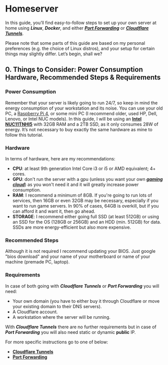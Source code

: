 # Homeserver
In this guide, you’ll find easy-to-follow steps to set up your own server at home using ***Linux***, ***Docker***, and either ***[Port Forwarding](ports)*** or ***[Cloudflare Tunnels](tunnels)***. 

Please note that some parts of this guide are based on my personal preferences (e.g. the choice of Linux distros), and your setup for certain things may slightly differ. Let’s begin, shall we?


## 0. Things to Consider: Power Consumption Hardware, Recommended Steps & Requirements

### Power Consumption
Remember that your server is likely going to run 24/7, so keep in mind the energy consumption of your workstation and its noise. You can use your old PC, a [Raspberry Pi 4](https://www.raspberrypi.com/products/raspberry-pi-4-model-b/), or some mini PC (I recommend older, used HP, Dell, Lenovo, or Intel NUC models). In this guide, I will be using an **[Intel NUC11TNHI5](https://www.intel.com/content/www/us/en/products/sku/205594/intel-nuc-11-pro-kit-nuc11tnhi5/specifications.html)** with 32GB RAM and a 2TB SSD, as it only consumes 28W of energy. It’s not necessary to buy exactly the same hardware as mine to follow this tutorial.


### Hardware
In terms of hardware, here are my recommendations:
- **CPU**: at least 9th generation Intel Core i3 or i5 or AMD equivalent; 4+ cores.
- **GPU**: don't run the server with a gpu (unless you want your own ***[gaming cloud](https://en.wikipedia.org/wiki/Cloud_gaming)***) as you won't need it and it will greatly increase power consumption.
- **RAM**: I recommend a minimum of 8GB. If you're going to run lots of services, then 16GB or even 32GB may be necessary, especially if you want to run game servers. In 90% of cases, 64GB is overkill, but if you can afford it and want it, then go ahead.
- **STORAGE**: I recommend either going full SSD (at least 512GB) or using an SSD for the OS (128GB or 256GB) and an HDD (min. 512GB) for data. SSDs are more energy-efficient but also more expensive.


### Recommended Steps
Although it is not required I recommend updating your BIOS. Just google "bios download" and your name of your motherboard or name of your machine (premade PC, laptop).


### Requirements
In case of both going with ***Cloudflare Tunnels*** or ***Port Forwarding*** you will need:
- Your own domain (you have to either buy it through Cloudflare or move your existing domain to their DNS servers).
- A Cloudflare account.
- A workstation where the server will be running.

With ***Cloudflare Tunnels*** there are no further requirements but in case of ***Port Forwarding*** you will also need static or dynamic **public** IP.

For more specific instructions go to one of below:
- **[Cloudflare Tunnels](tunnels)**
- **[Port Forwarding](ports)**